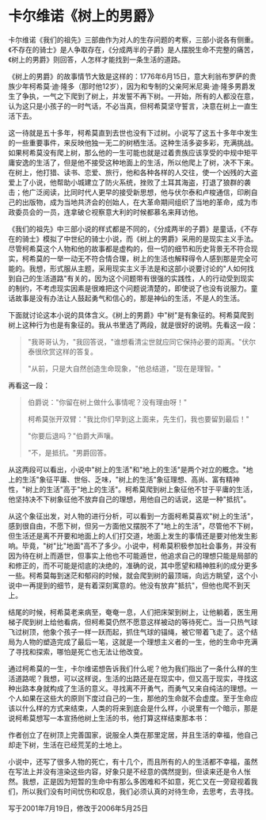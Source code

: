 # 卡尔维诺《树上的男爵》

卡尔维诺《我们的祖先》三部曲作为对人的生存问题的考察，三部小说各有侧重。《不存在的骑士》是人争取存在，《分成两半的子爵》是人摆脱生命不完整的痛苦，《树上的男爵》则回答，人怎样才能找到一条生活的道路。

《树上的男爵》的故事情节大致是这样的：1776年6月15日，意大利翁布罗萨的贵族少年柯希莫·迪·隆多（那时他12岁），因为和专制的父亲阿米尼奥·迪·隆多男爵发生了争执，一气之下爬到了树上，并发誓不再下树。一开始，所有的人都没在意，认为这只是小孩子的一时气话，不必当真，但柯希莫坚守誓言，决意在树上一直生活下去。

这一待就是五十多年，柯希莫直到去世也没有下过树。小说写了这五十多年中发生的一些重要事件，来反映他独一无二的树栖生活。这种生活多姿多彩，充满挑战。如果柯希莫没有爬上树，那么他的一生可能也就是过着贵族应该享受的中规中矩平庸安逸的生活了，但是他不接受这种地面上的生活，所以他爬上了树，决不下来。在树上，他打猎、读书、恋爱、旅行，他和各种各样的人交往，使一个凶残的大盗爱上了小说，他帮助小城建立了防火系统，挫败了土耳其海盗，打退了狼群的袭击；他广泛阅读，比同时代人更早的接受新思想，他与伏尔泰和卢梭通信，印刷自己的出版物，成为当地共济会的创始人，在大革命期间组织了当地的革命，成为市政委员会的一员，连拿破仑视察意大利的时候都慕名来拜访他。

《我们的祖先》中三部小说的样式都是不同的，《分成两半的子爵》是童话，《不存在的骑士》模拟了中世纪的骑士小说，而《树上的男爵》采用的是现实主义手法。尽管柯希莫这个人物和他的故事都是虚构的，但一切的细节和历史背景无不符合现实，柯希莫的一举一动无不符合情合理，树上的生活也解释得令人感到那是完全可能的。我想，形式服从主题，采用现实主义手法是和这部小说要讨论的"人如何找到自己的生活道路"有关的，因为这个问题带有很强的实践性，人的行动受到现实的制约，不考虑现实因素是很难把这个问题说清楚的，即使说了也没有说服力。童话故事是没有办法让人鼓起勇气和信心的，那是神仙的生活，不是人的生活。

下面就讨论这本小说的具体含义。《树上的男爵》中"树"是有象征的。柯希莫爬到树上这种行为也是有象征的。我从书里选了两段，就是很好的说明。先看这一段：

> "我哥哥认为，"我回答说，"谁想看清尘世就应同它保持必要的距离。"伏尔泰很欣赏这样的答复。
> 
> "从前，只是大自然创造生命现象，"他总结道，"现在是理智。"

再看这一段：

> 伯爵说："你留在树上做什么事情呢？没有理由呀！"
> 
> 柯希莫张开双臂："我比你们早到这上面来，先生们，我也要留到最后！"
> 
> "你要后退吗？"伯爵大声嚷。
> 
> "不，是抵抗。"男爵回答。

从这两段可以看出，小说中"树上的生活"和"地上的生活"是两个对立的概念。"地上的生活"象征平庸、世俗、乏味，"树上的生活"象征理想、高尚、富有精神性，"树上的生活"高于"地上的生活"。柯希莫爬到树上象征他不甘于平庸的生活，他坚持决不下树象征他不放弃自己的理想，用他自己的话说，这是一种"抵抗"。

从这个象征出发，对人物的进行分析，可以看到一方面柯希莫喜欢"树上的生活"，感到很自由，不愿下树，但另一方面他又摆脱不了"地上的生活"，尽管他不下树，但生活还是离不开要和地面上的人们打交道，地面上发生的事情还是要对他发生影响。毕竟，"树"比"地面"高不了多少。小说中，柯希莫积极参加社会事务，并没有因为待在树上而遁世，但事实上他也不可能遁世，他追求自己的理想只能是局部的和修正的，而不可能是彻底的决绝的，准确的说，其中愿望和精神胜利的成分更多一些。柯希莫每到迷茫和郁闷的时候，就会爬到树的最顶端，向远方眺望，这个小说中一再提到的细节，是有着深刻寓意的。他没有放弃"抵抗"，但他也爬不到天上。

结尾的时候，柯希莫老来病至，奄奄一息，人们把床架到树上，让他躺着，医生用梯子爬到树上给他看病，但柯希莫仍然不愿意这样被动的等待死亡。当一只热气球飞过树顶，他象个孩子一样一跃而起，抓住气球的锚绳，被它带着飞走了。这个结局为人物的塑造完成了最后一笔，这就是一个理想主义者的一生，他的生命中充满了寻找和探索，哪怕是死亡也无法让他改变。

通过柯希莫的一生，卡尔维诺想告诉我们什么呢？他为我们指出了一条什么样的生活道路呢？我想，可以这样说，生活的出路还是在现实中，但又高于现实，寻找这种出路本身就构成了生活的意义。寻找离不开勇气，而勇气又来自纯洁的理想。一个人如果在这些大的原则下度过自己的一生，那他的生命就不会虚度。至于生命应该以什么样的方式来结束，人类的将来到底会是什么样，小说里有一个暗示，那是说柯希莫想写一本宣扬他树上生活的书，他打算这样结束那本书：

作者创立了在树顶上完善国家，说服全人类在那里定居，并且生活的幸福，他自己却走下树，生活在已经荒芜的土地上。

小说中，还写了很多人物的死亡，有十几个，而且所有的人的生活都不幸福，虽然在写法上并没有渲染这些内容，好象只是不经意的偶然提到，但读来还是令人怅然。我想，正是因为短暂的生命中有那么多困难和不如意，死亡又在一旁窥视着我们，所以我们没有时间忧伤和叹息，我们必须认真的对待生命，去思考，去寻找。

写于2001年7月19日，修改于2006年5月25日
